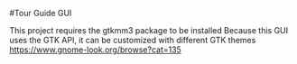 #Tour Guide GUI

This project requires the gtkmm3 package to be installed
Because this GUI uses the GTK API, it can be customized with different GTK themes
https://www.gnome-look.org/browse?cat=135
